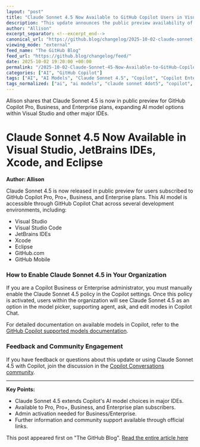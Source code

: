 ```yaml
---
layout: "post"
title: "Claude Sonnet 4.5 Now Available to GitHub Copilot Users in Visual Studio and Other IDEs"
description: "This update announces the public preview availability of the Claude Sonnet 4.5 model to users of GitHub Copilot Pro, Pro+, Business, and Enterprise plans. The model can now be accessed via GitHub Copilot Chat in various popular IDEs, including Visual Studio, Visual Studio Code, JetBrains IDEs, Xcode, and Eclipse. Admins must enable the policy in Copilot settings to grant user access, and the announcement provides links for more information and community feedback."
author: "Allison"
excerpt_separator: <!--excerpt_end-->
canonical_url: "https://github.blog/changelog/2025-10-02-claude-sonnet-4-5-is-now-available-in-visual-studio-jetbrains-ides-xcode-and-eclipse"
viewing_mode: "external"
feed_name: "The GitHub Blog"
feed_url: "https://github.blog/changelog/feed/"
date: 2025-10-02 19:20:00 +00:00
permalink: "/2025-10-02-Claude-Sonnet-45-Now-Available-to-GitHub-Copilot-Users-in-Visual-Studio-and-Other-IDEs.html"
categories: ["AI", "GitHub Copilot"]
tags: ["AI", "AI Models", "Claude Sonnet 4.5", "Copilot", "Copilot Enterprise", "Copilot Pro", "Eclipse", "GitHub Copilot", "IDE Integration", "JetBrains IDEs", "Model Picker", "News", "Public Preview", "VS", "VS Code", "Xcode"]
tags_normalized: ["ai", "ai models", "claude sonnet 4dot5", "copilot", "copilot enterprise", "copilot pro", "eclipse", "github copilot", "ide integration", "jetbrains ides", "model picker", "news", "public preview", "vs", "vs code", "xcode"]
---
```


Allison shares that Claude Sonnet 4.5 is now in public preview for GitHub Copilot Pro, Business, and Enterprise plans, expanding AI model options within Visual Studio and other major IDEs.<!--excerpt_end-->

# Claude Sonnet 4.5 Now Available in Visual Studio, JetBrains IDEs, Xcode, and Eclipse

**Author: Allison**

Claude Sonnet 4.5 is now released in public preview for users subscribed to GitHub Copilot Pro, Pro+, Business, and Enterprise plans. This AI model is accessible through GitHub Copilot Chat across several development environments, including:

- Visual Studio
- Visual Studio Code
- JetBrains IDEs
- Xcode
- Eclipse
- GitHub.com
- GitHub Mobile

### How to Enable Claude Sonnet 4.5 in Your Organization

If you are a Copilot Business or Enterprise administrator, you must manually enable the Claude Sonnet 4.5 policy in the Copilot settings. Once this policy is activated, users within the organization will see Claude Sonnet 4.5 as an option in the model picker, supporting agent, ask, and edit modes in Copilot Chat.

For detailed documentation on available models in Copilot, refer to the [GitHub Copilot supported models documentation](https://docs.github.com/copilot/reference/ai-models/supported-models).

### Feedback and Community Engagement

If you have feedback or questions about this update or using Claude Sonnet 4.5 with Copilot, join the discussion in the [Copilot Conversations community](https://github.com/orgs/community/discussions/categories/copilot-conversations).

---

**Key Points:**

- Claude Sonnet 4.5 extends Copilot's AI model choices in major IDEs.
- Available to Pro, Pro+, Business, and Enterprise plan subscribers.
- Admin activation needed for Business/Enterprise.
- Further information and community support available through official links.

This post appeared first on "The GitHub Blog". [Read the entire article here](https://github.blog/changelog/2025-10-02-claude-sonnet-4-5-is-now-available-in-visual-studio-jetbrains-ides-xcode-and-eclipse)
